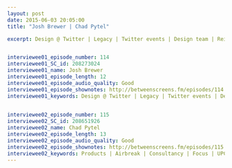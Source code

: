 ```yaml
---
layout: post
date: 2015-06-03 20:05:00
title: "Josh Brewer | Chad Pytel"

excerpt: Design @ Twitter | Legacy | Twitter events | Design team | Reinforcing vision | Herculean task | Core building blocks | Buried ideas | Rocket growth | Tweet guardian | Changing lives | Disillusionment | Small teams | Instagram || Products | Airbreak | Consultancy | Focus | UPCASE | 37signals | Fooling yourself | Startup investing | Taking charge | Grand mistakes | Equal partners | Hard conversations | New offices | London | Fresh perspective | Breaking routine


interviewee01_episode_number: 114
interviewee01_SC_id: 208273024
interviewee01_name: Josh Brewer
interviewee01_episode_length: 12
interviewee01_episode_audio_quality: Good
interviewee01_episode_shownotes: http://betweenscreens.fm/episodes/114
interviewee01_keywords: Design @ Twitter | Legacy | Twitter events | Design team | Reinforcing vision | Herculean task | Core building blocks | Buried ideas | Rocket growth | Tweet guardian | Changing lives | Disillusionment | Small teams | Instagram 
 

interviewee02_episode_number: 115
interviewee02_SC_id: 208651926
interviewee02_name: Chad Pytel
interviewee02_episode_length: 13
interviewee02_episode_audio_quality: Good
interviewee02_episode_shownotes: http://betweenscreens.fm/episodes/115
interviewee02_keywords: Products | Airbreak | Consultancy | Focus | UPCASE | 37signals | Fooling yourself | Startup investing | Taking charge | Grand mistakes | Equal partners | Hard conversations | New offices | London | Fresh perspective | Breaking routine
---
```

